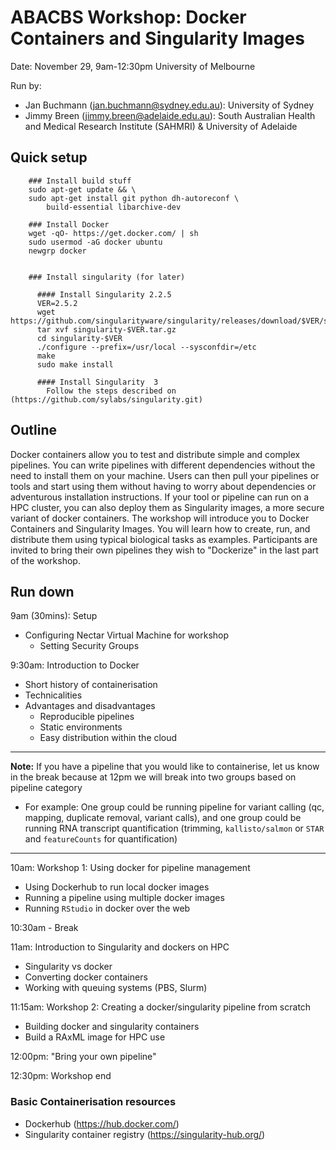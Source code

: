 
# ABACBS Workshop: Docker Containers and Singularity Images

Date: November 29, 9am-12:30pm
University of Melbourne

Run by:
- Jan Buchmann (jan.buchmann@sydney.edu.au): University of Sydney
- Jimmy Breen (jimmy.breen@adelaide.edu.au): South Australian Health and Medical Research Institute (SAHMRI) &
University of Adelaide

## Quick setup

        ### Install build stuff
        sudo apt-get update && \
        sudo apt-get install git python dh-autoreconf \
            build-essential libarchive-dev

        ### Install Docker
        wget -qO- https://get.docker.com/ | sh
        sudo usermod -aG docker ubuntu
        newgrp docker

      
        ### Install singularity (for later)

          #### Install Singularity 2.2.5
          VER=2.5.2
          wget https://github.com/singularityware/singularity/releases/download/$VER/singularity-$VER.tar.gz
          tar xvf singularity-$VER.tar.gz
          cd singularity-$VER
          ./configure --prefix=/usr/local --sysconfdir=/etc
          make
          sudo make install

          #### Install Singularity  3
            Follow the steps described on (https://github.com/sylabs/singularity.git)

## Outline
Docker containers allow you to test and distribute simple and complex pipelines. You can write pipelines with different dependencies without the need to install them on your machine. Users can then pull your pipelines or tools and start using them without having to worry about dependencies or adventurous installation instructions. If your tool or pipeline can run on a HPC cluster, you can also deploy them as Singularity images, a more secure variant of docker containers. The workshop will introduce you to Docker Containers and Singularity Images. You will learn how to create, run, and distribute them using typical biological tasks as examples. Participants are invited to bring their own pipelines they wish to "Dockerize" in the last part of the workshop.

## Run down

9am (30mins): Setup
- Configuring Nectar Virtual Machine for workshop
  - Setting Security Groups

9:30am: Introduction to Docker
- Short history of containerisation
- Technicalities
- Advantages and disadvantages
    - Reproducible pipelines
    - Static environments
    - Easy distribution within the cloud

---
**Note:** If you have a pipeline that you would like to containerise, let us know in the break because at 12pm we will break into two groups based on pipeline category
- For example: One group could be running pipeline for variant calling (qc, mapping, duplicate removal, variant calls), and one group could be running RNA transcript quantification (trimming, `kallisto/salmon` or `STAR` and `featureCounts` for quantification)
---

10am: Workshop 1: Using docker for pipeline management
- Using Dockerhub to run local docker images
- Running a pipeline using multiple docker images
- Running `RStudio` in docker over the web

10:30am - Break

11am: Introduction to Singularity and dockers on HPC
- Singularity vs docker
- Converting docker containers
- Working with queuing systems (PBS, Slurm)

11:15am: Workshop 2: Creating a docker/singularity pipeline from scratch
- Building docker and singularity containers
- Build a RAxML image for HPC use

12:00pm: "Bring your own pipeline"

12:30pm: Workshop end

### Basic Containerisation resources
- Dockerhub (https://hub.docker.com/)
- Singularity container registry (https://singularity-hub.org/)

